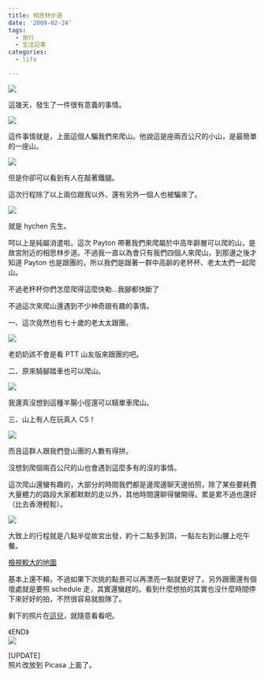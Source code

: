 ```yaml
---
title: 相思林步道
date: '2009-02-24'
tags:
  - 旅行
  - 生活記事
categories:
  - life

---
```

[![](images/0.jpg)](http://picasaweb.google.com/lh/photo/zZTQFk6toS0SN10TMSLA8w?feat=embedwebsite)  
  
這幾天，發生了一件很有意義的事情。  
  
[![](images/1.jpg)](http://picasaweb.google.com/lh/photo/lNkzxWuBosbLr5iktuxazw?feat=embedwebsite)  
  
這件事情就是，上面這個人騙我們來爬山。他說這是座兩百公尺的小山，是最簡單的一座山。  
  
[![](images/2.jpg)](http://picasaweb.google.com/lh/photo/A76CenatyEFAqYrJN9NLFw?feat=embedwebsite)  
  
但是你卻可以看到有人在敲著鐵腿。  
  
這次行程除了以上兩位跟我以外，還有另外一個人也被騙來了。  
  
[![](images/3.jpg)](http://picasaweb.google.com/lh/photo/-fZYra_wAqpePefnikx5qA?feat=embedwebsite)  
  
就是 hychen 先生。  
  
呵以上是純屬消遣啦。這次 Payton 帶著我們來爬屬於中高年齡層可以爬的山，是故宮附近的相思林步道。不過我一直以為會只有我們四個人來爬山，到那邊之後才知道 Payton 也是跟團的，所以我們是跟著一群中高齡的老杯杯、老太太們一起爬山。  
  
不過老杯杯你們怎麼爬得這麼快勒…我腳都快斷了  
  
不過這次來爬山還遇到不少神奇跟有趣的事情。  
  
一、這次竟然也有七十歲的老太太跟團。  
  
[![](images/4.jpg)](http://picasaweb.google.com/lh/photo/3BEc2zF_nTEOkGKojf9Hbw?feat=embedwebsite)  
  
老奶奶該不會是看 PTT 山友版來跟團的吧。  
  
二、原來騎腳踏車也可以爬山。  
  
[![](images/5.jpg)](http://picasaweb.google.com/lh/photo/OsuHlWMOOzDKkNhqsXv6AQ?feat=embedwebsite)  
  
我還真沒想到這種羊腸小徑還可以騎單車爬山。  
  
三、山上有人在玩真人 CS！  
  
[![](images/6.jpg)](http://picasaweb.google.com/lh/photo/Ybd0QX5UbZ1lA1b1YP_N9Q?feat=embedwebsite)  
  
而且這群人跟我們登山團的人數有得拼。  
  
沒想到爬個兩百公尺的山也會遇到這麼多有的沒的事情。  
  
這次爬山還蠻有趣的，大部分的時間我們都是邊爬邊聊天邊拍照，除了某些要耗費大量體力的路段大家都默默的走以外，其他時間還聊得蠻開得。累是累不過也還好（比去香港輕鬆）。  
  
[![](images/7.jpg)](http://picasaweb.google.com/lh/photo/ZmLqGd0OJ_MeR5ZbsYXEEw?feat=embedwebsite)  
  
大致上的行程就是八點半從故宮出發，約十二點多到頂，一點左右到山腰上吃午餐。  
  
  
[檢視較大的地圖](http://maps.google.com.tw/maps/ms?ie=UTF8&hl=zh-TW&t=h&brcurrent=3,0x3442ae17715a4b9f:0xbaeaecff55cfad73&msa=0&msid=102940795217138094975.00046398c18addd5d6e83&ll=25.098502,121.563978&spn=0.046636,0.068665&z=14&source=embed)  
  
  
基本上還不賴，不過如果下次挑的點景可以再漂亮一點就更好了。另外跟團還有個壞處就是要照 schedule 走，其實還蠻趕的。看到什麼想拍的其實也沒什麼時間停下來好好的拍，不然很容易就脫隊了。  
  
剩下的照片在[這兒](http://picasaweb.google.com/yurenju/20090222)，就隨意看看吧。  
  
《END》  
[![](images/8.jpg)](http://picasaweb.google.com/lh/photo/8kPLXJaieL7LgImGKyLQ2Q?feat=embedwebsite)  
  
\[UPDATE\]  
照片改放到 Picasa 上面了。